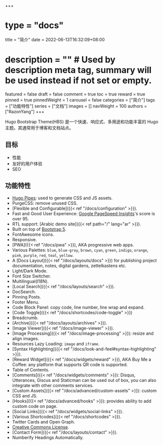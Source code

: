 +++
# type = "docs"
title = "简介"
date = 2022-06-13T16:32:09+08:00
# description = "" # Used by description meta tag, summary will be used instead if not set or empty.
featured = false
draft = false
comment = true
toc = true
reward = true
pinned = true
pinnedWeight = 1
carousel = false
categories = ["简介"]
tags = ["功能特性"]
series = ["文档"]
images = []
navWeight = 100
authors = ["RazonYang"]
+++

Hugo Bootstrap Theme(HBS) 是一个快速、响应式、多用途和功能丰富的 Hugo 主题。其通常用于博客和文档站点。

<!--more-->

## 目标

- 性能
- 友好的用户体验
- SEO

## 功能特性

- [Hugo Pipes](https://gohugo.io/hugo-pipes/): used to generate CSS and JS assets.
- PurgeCSS: remove unused CSS.
- [Flexible and Configurable]({{< ref "/docs/configuration" >}}).
- Fast and Good User Experience: [Google PageSpeed Insights](https://pagespeed.web.dev/report?url=https://vandenboom.online/en/)'s score is over 95.
- RTL support: [Arabic demo site]({{< ref path="/" lang="ar" >}}).
- Built on top of [Bootstrap 5](https://getbootstrap.com/).
- FontAwesome icons.
- Responsive.
- [PWA]({{< ref "/docs/pwa" >}}), AKA progressive web apps.
- Various Palettes: `blue`, `blue-gray`, `brown`, `cyan`, `green`, `indigo`, `orange`, `pink`, `purple`, `red`, `teal`, `yellow`.
- A [Docs Layout]({{< ref "/docs/layouts/docs" >}}) for publishing project documentation, notes, digital gardens, zettelkastens etc.
- Light/Dark Mode.
- Font Size Switcher.
- Multilingual(I18N).
- [Local Search]({{< ref "/docs/layouts/search" >}}).
- DocSearch.
- Pinning Posts.
- Footer Menu.
- Code Block Panel: copy code, line number, line wrap and expand.
- [Code Toggle]({{< ref "/docs/shortcodes/code-toggle" >}})
- Breadcrumb.
- [Archive]({{< ref "/docs/layouts/archives" >}}).
- [Image Viewer]({{< ref "/docs/image-viewer" >}}).
- [Image Processing]({{< ref "/docs/image-processing" >}}): resize and align images.
- Resources Lazy Loading: `image` and `iframe`.
- [Syntax Highlighting]({{< ref "/docs/look-and-feel#syntax-highlighting" >}}).
- [Reward Widget]({{< ref "/docs/widgets/reward" >}}), AKA Buy Me a Coffee: any platform that supports QR code is supported.
- Table of Contents.
- [Comments]({{< ref "/docs/widgets/comments" >}}): Disqus, Utterances, Giscus and Staticman can be used out of box, you can also integrate with other comments services.
- [Custom Assets]({{< ref "/docs/advanced/custom-assets" >}}): custom CSS and JS.
- [Hooks]({{< ref "/docs/advanced/hooks" >}}): provides ability to add custom code on page.
- [Social Links]({{< ref "/docs/widgets/social-links" >}}).
- [Various Shortcodes]({{< ref "/docs/shortcodes" >}}).
- Twitter Cards and Open Graph.
- [Creative Commons License](https://creativecommons.org/licenses/).
- [Contact Form]({{< ref "/docs/layouts/contact" >}}).
- Numberify Headings Automatically.
